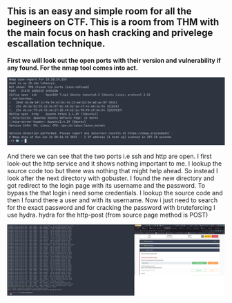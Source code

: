 ## This is an easy and simple room for all the begineers on CTF. This is a room from THM with the main focus on hash cracking and privelege escallation technique.

**First we will look out the open ports with their version and vulnerability if any found. For the nmap tool comes into act.**

![nmap output with service running and version number](nmap_text.png)


And there we can see that the two ports i.e ssh and http are open. I first look-out the http service and it shows nothing important to me. I lookup the source code too but there was nothing that might help ahead. So instead I look after the next directory with gobuster.
I found the new directory and got redirect to the login page with its username and the password. To bypass the that login i need some credentials. I lookup the source code and then I found there a user and with its username. Now i just need to search for the exact password and for cracking the password with bruteforcing I use hydra.
hydra for the http-post (from source page method is POST)

![hydra tool to bruteforce a password](http_post.png)
